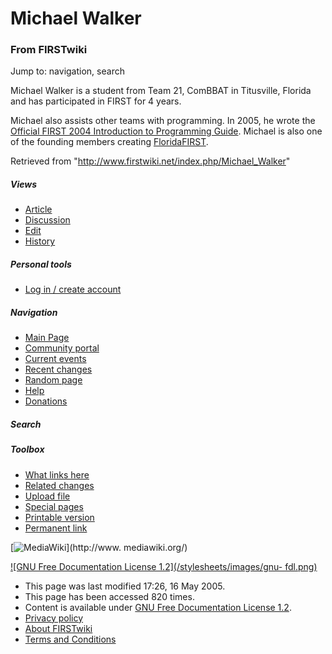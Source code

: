 # Michael Walker

### From FIRSTwiki

Jump to: navigation, search

Michael Walker is a student from Team 21, ComBBAT in Titusville, Florida and
has participated in FIRST for 4 years.

Michael also assists other teams with programming. In 2005, he wrote the
[Official FIRST 2004 Introduction to Programming
Guide](http://www.combbat21.com/programming/2004_Programming_guide.pdf
"http://www.combbat21.com/programming/2004_Programming_guide.pdf" ). Michael
is also one of the founding members creating
[FloridaFIRST](http://www.floridafirstrobotics.com/
"http://www.floridafirstrobotics.com/" ).

Retrieved from "<http://www.firstwiki.net/index.php/Michael_Walker>"

##### Views

  * [Article](/index.php/Michael_Walker)
  * [Discussion](/index.php/Talk:Michael_Walker)
  * [Edit](/index.php?title=Michael_Walker&action=edit)
  * [History](/index.php?title=Michael_Walker&action=history)

##### Personal tools

  * [Log in / create account](/index.php?title=Special:Userlogin&returnto=Michael_Walker)

[](/index.php/Main_Page "Main Page" )

##### Navigation

  * [Main Page](/index.php/Main_Page)
  * [Community portal](/index.php/FIRSTwiki:Community_portal)
  * [Current events](/index.php/Current_events)
  * [Recent changes](/index.php/Special:Recentchanges)
  * [Random page](/index.php/Special:Random)
  * [Help](/index.php/FIRSTwiki:Help)
  * [Donations](/index.php/FIRSTwiki:Site_support)

##### Search



##### Toolbox

  * [What links here](/index.php/Special:Whatlinkshere/Michael_Walker)
  * [Related changes](/index.php/Special:Recentchangeslinked/Michael_Walker)
  * [Upload file](/index.php/Special:Upload)
  * [Special pages](/index.php/Special:Specialpages)
  * [Printable version](/index.php?title=Michael_Walker&printable=yes)
  * [Permanent link](/index.php?title=Michael_Walker&oldid=39049)

[![MediaWiki](/skins/common/images/poweredby_mediawiki_88x31.png)](http://www.
mediawiki.org/)

[![GNU Free Documentation License 1.2](/stylesheets/images/gnu-
fdl.png)](http://www.gnu.org/copyleft/fdl.html)

  * This page was last modified 17:26, 16 May 2005.
  * This page has been accessed 820 times.
  * Content is available under [GNU Free Documentation License 1.2](http://www.gnu.org/copyleft/fdl.html "http://www.gnu.org/copyleft/fdl.html" ).
  * [Privacy policy](/index.php/FIRSTwiki:Privacy_policy "FIRSTwiki:Privacy policy" )
  * [About FIRSTwiki](/index.php/FIRSTwiki:About "FIRSTwiki:About" )
  * [Terms and Conditions](/index.php/FIRSTwiki:Terms_and_conditions "FIRSTwiki:Terms and conditions" )

